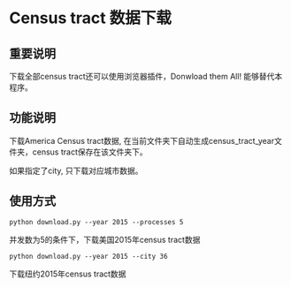 # Census tract 数据下载

## 重要说明
下载全部census tract还可以使用浏览器插件，Donwload them All! 能够替代本程序。

## 功能说明
下载America Census tract数据, 在当前文件夹下自动生成census_tract_year文件夹，census tract保存在该文件夹下。

如果指定了city, 只下载对应城市数据。

## 使用方式
```python download.py --year 2015 --processes 5```

并发数为5的条件下，下载美国2015年census tract数据

```python download.py --year 2015 --city 36```

下载纽约2015年census tract数据
